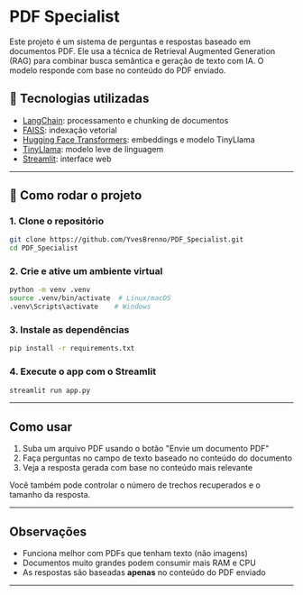 # PDF Specialist

Este projeto é um sistema de perguntas e respostas baseado em documentos PDF. Ele usa a técnica de Retrieval Augmented Generation (RAG) para combinar busca semântica e geração de texto com IA. O modelo responde com base no conteúdo do PDF enviado.

## 🔧 Tecnologias utilizadas

- [LangChain](https://www.langchain.com/): processamento e chunking de documentos
- [FAISS](https://github.com/facebookresearch/faiss): indexação vetorial
- [Hugging Face Transformers](https://huggingface.co/): embeddings e modelo TinyLlama
- [TinyLlama](https://huggingface.co/TinyLlama/TinyLlama-1.1B-Chat-v1.0): modelo leve de linguagem
- [Streamlit](https://streamlit.io/): interface web

---

## 🚀 Como rodar o projeto

### 1. Clone o repositório
```bash
git clone https://github.com/YvesBrenno/PDF_Specialist.git
cd PDF_Specialist
```

### 2. Crie e ative um ambiente virtual
```bash
python -m venv .venv
source .venv/bin/activate  # Linux/macOS
.venv\Scripts\activate    # Windows
```

### 3. Instale as dependências
```bash
pip install -r requirements.txt
```

### 4. Execute o app com o Streamlit
```bash
streamlit run app.py
```

---

## Como usar
1. Suba um arquivo PDF usando o botão "Envie um documento PDF"
2. Faça perguntas no campo de texto baseado no conteúdo do documento
3. Veja a resposta gerada com base no conteúdo mais relevante

Você também pode controlar o número de trechos recuperados e o tamanho da resposta.

---

## Observações
- Funciona melhor com PDFs que tenham texto (não imagens)
- Documentos muito grandes podem consumir mais RAM e CPU
- As respostas são baseadas **apenas** no conteúdo do PDF enviado

---

